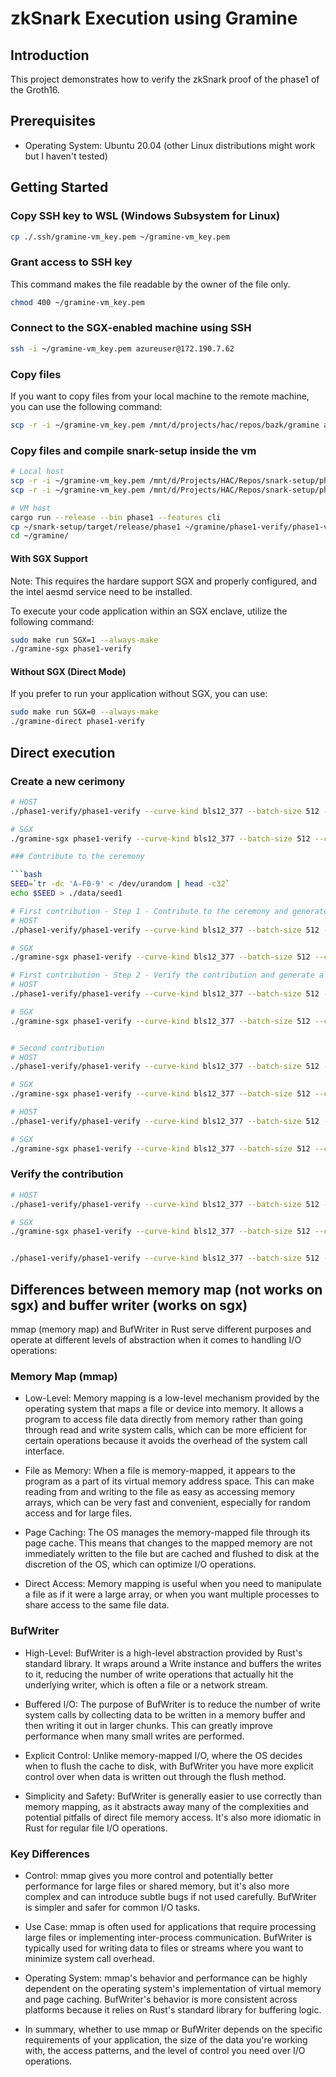 # zkSnark Execution using Gramine

## Introduction

This project demonstrates how to verify the zkSnark proof of the phase1 of the Groth16.

## Prerequisites

- Operating System: Ubuntu 20.04 (other Linux distributions might work but I haven't tested)

## Getting Started

### Copy SSH key to WSL (Windows Subsystem for Linux)

```bash
cp ./.ssh/gramine-vm_key.pem ~/gramine-vm_key.pem
```

### Grant access to SSH key

This command makes the file readable by the owner of the file only.

```bash
chmod 400 ~/gramine-vm_key.pem
```

### Connect to the SGX-enabled machine using SSH

```bash
ssh -i ~/gramine-vm_key.pem azureuser@172.190.7.62
```

### Copy files

If you want to copy files from your local machine to the remote machine, you can use the following command:

```bash
scp -r -i ~/gramine-vm_key.pem /mnt/d/projects/hac/repos/bazk/gramine azureuser@172.190.7.62:~/
```

### Copy files and compile snark-setup inside the vm

```bash
# Local host
scp -r -i ~/gramine-vm_key.pem /mnt/d/Projects/HAC/Repos/snark-setup/phase1 azureuser@172.190.7.62:~/snark-setup/
scp -r -i ~/gramine-vm_key.pem /mnt/d/Projects/HAC/Repos/snark-setup/phase1-cli azureuser@172.190.7.62:~/snark-setup/

# VM host
cargo run --release --bin phase1 --features cli
cp ~/snark-setup/target/release/phase1 ~/gramine/phase1-verify/phase1-verify
cd ~/gramine/
```

#### With SGX Support

Note: This requires the hardare support SGX and properly configured, and the intel aesmd service need to be installed.

To execute your code application within an SGX enclave, utilize the following command:

```bash
sudo make run SGX=1 --always-make
./gramine-sgx phase1-verify
```

#### Without SGX (Direct Mode)

If you prefer to run your application without SGX, you can use:

```bash
sudo make run SGX=0 --always-make
./gramine-direct phase1-verify
```

## Direct execution

### Create a new cerimony

```bash
# HOST
./phase1-verify/phase1-verify --curve-kind bls12_377 --batch-size 512 --contribution-mode full --power 10 --proving-system groth16 new --challenge-fname ./data/challenge_pot10_0001.ptau --challenge-hash-fname ./data/challenge_pot10_0001.ptau.hash

# SGX
./gramine-sgx phase1-verify --curve-kind bls12_377 --batch-size 512 --contribution-mode full --power 10 --proving-system groth16 new --challenge-fname challenge --challenge-hash-fname challenge.verified.hash

### Contribute to the ceremony

```bash
SEED=`tr -dc 'A-F0-9' < /dev/urandom | head -c32`
echo $SEED > ./data/seed1

# First contribution - Step 1 - Contribute to the ceremony and generate a response file
# HOST
./phase1-verify/phase1-verify --curve-kind bls12_377 --batch-size 512 --contribution-mode full --power 10 --seed ./data/seed1 --proving-system groth16 contribute --challenge-fname ./data/challenge_pot10_0001.ptau --challenge-hash-fname ./data/challenge_pot10_0001.ptau.hash --response-fname ./data/response_pot10_0001.ptau --response-hash-fname ./data/response_pot10_0001.ptau.hash

# SGX
./gramine-sgx phase1-verify --curve-kind bls12_377 --batch-size 512 --contribution-mode full --power 10 --seed seed1 --proving-system groth16 contribute --challenge-fname challenge --challenge-hash-fname challenge.verified.hash --response-fname response --response-hash-fname response.verified.hash

# First contribution - Step 2 - Verify the contribution and generate a new challenge file
# HOST 
./phase1-verify/phase1-verify --curve-kind bls12_377 --batch-size 512 --contribution-mode full --power 10 --proving-system groth16 verify-and-transform-pok-and-correctness --challenge-fname ./data/challenge_pot10_0001.ptau --challenge-hash-fname ./data/challenge_pot10_0001.ptau.hash --response-fname ./data/response_pot10_0001.ptau --response-hash-fname ./data/response_pot10_0001.ptau.hash --new-challenge-fname ./data/challenge_pot10_0002.ptau --new-challenge-hash-fname ./data/challenge_pot10_0002.ptau.hash

# SGX
./gramine-sgx phase1-verify --curve-kind bls12_377 --batch-size 512 --contribution-mode full --power 10 --proving-system groth16 verify-and-transform-pok-and-correctness --challenge-fname challenge --challenge-hash-fname challenge.verified.hash --response-fname response --response-hash-fname response.verified.hash --new-challenge-fname challenge --new-challenge-hash-fname challenge.verified.hash


# Second contribution
# HOST
./phase1-verify/phase1-verify --curve-kind bls12_377 --batch-size 512 --contribution-mode full --power 10 --seed ./data/seed1 --proving-system groth16 contribute --challenge-fname ./data/challenge_pot10_0002.ptau --challenge-hash-fname ./data/challenge_pot10_0002.ptau.hash --response-fname ./data/response_pot10_0002.ptau --response-hash-fname ./data/response_pot10_0002.ptau.hash

# SGX
./gramine-sgx phase1-verify --curve-kind bls12_377 --batch-size 512 --contribution-mode full --power 10 --seed seed1 --proving-system groth16 contribute --challenge-fname challenge --challenge-hash-fname challenge.verified.hash --response-fname response --response-hash-fname response.verified.hash

# HOST
./phase1-verify/phase1-verify --curve-kind bls12_377 --batch-size 512 --contribution-mode full --power 10 --proving-system groth16 verify-and-transform-pok-and-correctness --challenge-fname ./data/challenge_pot10_0002.ptau --challenge-hash-fname ./data/challenge_pot10_0002.ptau.hash --response-fname ./data/response_pot10_0002.ptau --response-hash-fname ./data/response_pot10_0002.ptau.hash --new-challenge-fname ./data/challenge_pot10_0003.ptau --new-challenge-hash-fname ./data/challenge_pot10_0003.ptau.hash

# SGX
./gramine-sgx phase1-verify --curve-kind bls12_377 --batch-size 512 --contribution-mode full --power 10 --proving-system groth16 verify-and-transform-pok-and-correctness --challenge-fname challenge --challenge-hash-fname challenge.verified.hash --response-fname response --response-hash-fname response.verified.hash --new-challenge-fname challenge --new-challenge-hash-fname challenge.verified.hash
````

### Verify the contribution

```bash
# HOST
./phase1-verify/phase1-verify --curve-kind bls12_377 --batch-size 512 --contribution-mode full --power 10 --proving-system groth16 verify-and-transform-ratios --response-fname ./data/challenge_pot10_0002.ptau

# SGX
./gramine-sgx phase1-verify --curve-kind bls12_377 --batch-size 512 --contribution-mode full --power 10 --proving-system groth16 verify-and-transform-ratios --response-fname challenge


./phase1-verify/phase1-verify --curve-kind bls12_377 --batch-size 512 --contribution-mode full --power 10 --proving-system groth16 verify-and-transform-ratios --response-fname ./data/challenge_pot10_0003.ptau
```

## Differences between memory map (not works on sgx) and buffer writer (works on sgx)

mmap (memory map) and BufWriter in Rust serve different purposes and operate at different levels of abstraction when it comes to handling I/O operations:

### Memory Map (mmap)

- Low-Level: Memory mapping is a low-level mechanism provided by the operating system that maps a file or device into memory. It allows a program to access file data directly from memory rather than going through read and write system calls, which can be more efficient for certain operations because it avoids the overhead of the system call interface.

- File as Memory: When a file is memory-mapped, it appears to the program as a part of its virtual memory address space. This can make reading from and writing to the file as easy as accessing memory arrays, which can be very fast and convenient, especially for random access and for large files.

- Page Caching: The OS manages the memory-mapped file through its page cache. This means that changes to the mapped memory are not immediately written to the file but are cached and flushed to disk at the discretion of the OS, which can optimize I/O operations.

- Direct Access: Memory mapping is useful when you need to manipulate a file as if it were a large array, or when you want multiple processes to share access to the same file data.

### BufWriter

- High-Level: BufWriter is a high-level abstraction provided by Rust's standard library. It wraps around a Write instance and buffers the writes to it, reducing the number of write operations that actually hit the underlying writer, which is often a file or a network stream.

- Buffered I/O: The purpose of BufWriter is to reduce the number of write system calls by collecting data to be written in a memory buffer and then writing it out in larger chunks. This can greatly improve performance when many small writes are performed.

- Explicit Control: Unlike memory-mapped I/O, where the OS decides when to flush the cache to disk, with BufWriter you have more explicit control over when data is written out through the flush method.

- Simplicity and Safety: BufWriter is generally easier to use correctly than memory mapping, as it abstracts away many of the complexities and potential pitfalls of direct file memory access. It's also more idiomatic in Rust for regular file I/O operations.

### Key Differences

- Control: mmap gives you more control and potentially better performance for large files or shared memory, but it's also more complex and can introduce subtle bugs if not used carefully. BufWriter is simpler and safer for common I/O tasks.

- Use Case: mmap is often used for applications that require processing large files or implementing inter-process communication. BufWriter is typically used for writing data to files or streams where you want to minimize system call overhead.

- Operating System: mmap's behavior and performance can be highly dependent on the operating system's implementation of virtual memory and page caching. BufWriter's behavior is more consistent across platforms because it relies on Rust's standard library for buffering logic.

- In summary, whether to use mmap or BufWriter depends on the specific requirements of your application, the size of the data you're working with, the access patterns, and the level of control you need over I/O operations.

